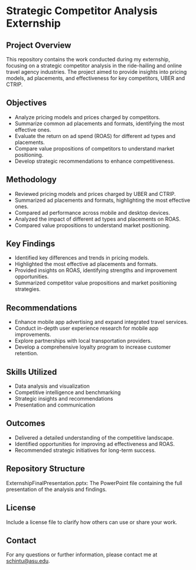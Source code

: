 # Strategic Competitor Analysis Externship

## Project Overview
This repository contains the work conducted during my externship, focusing on a strategic competitor analysis in the ride-hailing and online travel agency industries. The project aimed to provide insights into pricing models, ad placements, and effectiveness for key competitors, UBER and CTRIP.

## Objectives
- Analyze pricing models and prices charged by competitors.
- Summarize common ad placements and formats, identifying the most effective ones.
- Evaluate the return on ad spend (ROAS) for different ad types and placements.
- Compare value propositions of competitors to understand market positioning.
- Develop strategic recommendations to enhance competitiveness.

## Methodology
- Reviewed pricing models and prices charged by UBER and CTRIP.
- Summarized ad placements and formats, highlighting the most effective ones.
- Compared ad performance across mobile and desktop devices.
- Analyzed the impact of different ad types and placements on ROAS.
- Compared value propositions to understand market positioning.

## Key Findings
- Identified key differences and trends in pricing models.
- Highlighted the most effective ad placements and formats.
- Provided insights on ROAS, identifying strengths and improvement opportunities.
- Summarized competitor value propositions and market positioning strategies.

## Recommendations
- Enhance mobile app advertising and expand integrated travel services.
- Conduct in-depth user experience research for mobile app improvements.
- Explore partnerships with local transportation providers.
- Develop a comprehensive loyalty program to increase customer retention.

## Skills Utilized
- Data analysis and visualization
- Competitive intelligence and benchmarking
- Strategic insights and recommendations
- Presentation and communication

## Outcomes
- Delivered a detailed understanding of the competitive landscape.
- Identified opportunities for improving ad effectiveness and ROAS.
- Recommended strategic initiatives for long-term success.

## Repository Structure
ExternshipFinalPresentation.pptx: The PowerPoint file containing the full presentation of the analysis and findings.

## License
Include a license file to clarify how others can use or share your work.

## Contact
For any questions or further information, please contact me at schintu@asu.edu.


